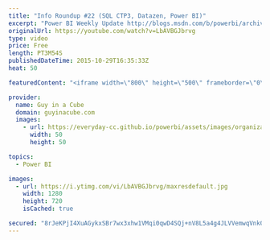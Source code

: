 ```yaml
---
title: "Info Roundup #22 (SQL CTP3, Datazen, Power BI)"
excerpt: "Power BI Weekly Update http://blogs.msdn.com/b/powerbi/archive/2015/10/28/power-bi-weekly-service-update-1027.aspx  New version of Personal Gateway is now live! http://blogs.msdn.com/b/powerbi/archive/2015/10/22/new-version-of-personal-gateway-is-now-live.aspx  Pin Reporting Services charts to Power"
originalUrl: https://youtube.com/watch?v=LbAVBGJbrvg
type: video
price: Free
length: PT3M54S
publishedDateTime: 2015-10-29T16:35:33Z
heat: 50

featuredContent: "<iframe width=\"800\" height=\"500\" frameborder=\"0\" src=\"https://www.youtube.com/embed/LbAVBGJbrvg\" allow=\"accelerometer; autoplay; encrypted-media; gyroscope; picture-in-picture\" allowfullscreen></iframe>"

provider:
  name: Guy in a Cube
  domain: guyinacube.com
  images:
    - url: https://everyday-cc.github.io/powerbi/assets/images/organizations/guyinacube.com-50x50.jpg
      width: 50
      height: 50

topics:
  - Power BI

images:
  - url: https://i.ytimg.com/vi/LbAVBGJbrvg/maxresdefault.jpg
    width: 1280
    height: 720
    isCached: true

secured: "8rJeKPjI4XuAGykxSBr7wx3xhw1VMqi0qwD4SQj+nV8L5a4g4JLVVemwqVnk0L3vlgtoniIOoRkisyQ35WM83mMAHZlC3fN8sS0U6wAqtw8wdLF4YpioWvuVf1IWSxmHXpNaeIy4QO1ogk2mvi1TlsY8hSfXiH5890UV8jseBQQeY/dSrL8ciqWVU8bpcD11bEy4KiwxXDcXAUon2iQOqoTwuBkddhBBV6JL/WIAlJku8p6/RVBkaJXs0L1pAQ32DapUqr82GbWY0I69WJen4Ax1jDhIO9VQOIGFR5TvsNzkl9+952wXrb+8WG4Gry7JTkhf6yH5y21HF07QHgRmR9TvtPYjQQCHtopODsPKpyaRu19CfZ3zCQVJ8fZpmt6lqtHwTS1whtXf2o6Bnur5QtJ4eyxRUQHC4xRzZlYRgk8=;04gMO59k+YXsYHqDysWL7Q=="
---
```


